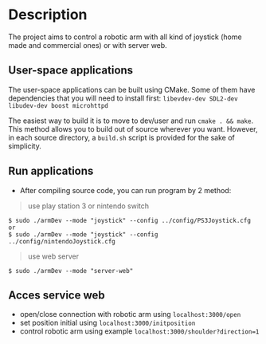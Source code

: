 # Description
The project aims to control a robotic arm with all kind of joystick (home made and commercial ones) or with server web.

## User-space applications
The user-space applications can be built using CMake. Some of them have dependencies that you will need to install first: `libevdev-dev SDL2-dev libudev-dev boost microhttpd`

The easiest way to build it is to move to dev/user and run `cmake . && make`. This method allows you to build out of source wherever you want.
However, in each source directory, a `build.sh` script is provided for the sake of simplicity.

## Run applications
- After compiling source code, you can run program by 2 method:
> use play station 3 or nintendo switch

```
$ sudo ./armDev --mode "joystick" --config ../config/PS3Joystick.cfg
or 
$ sudo ./armDev --mode "joystick" --config ../config/nintendoJoystick.cfg
```

> use web server

```
$ sudo ./armDev --mode "server-web"
```

## Acces service web

- open/close connection with robotic arm using `localhost:3000/open`
- set position initial using `localhost:3000/initposition`
- control robotic arm using example `localhost:3000/shoulder?direction=1`





